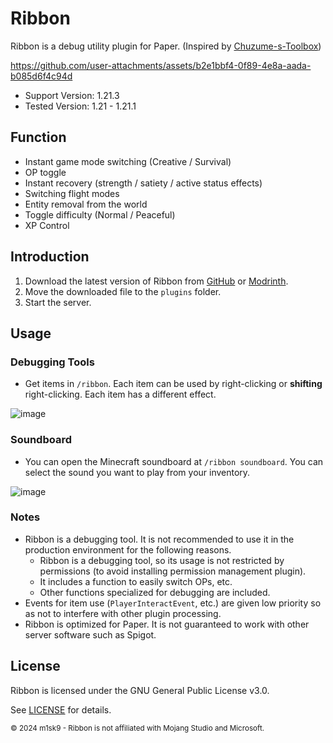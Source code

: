 # Ribbon

Ribbon is a debug utility plugin for Paper. (Inspired by [Chuzume-s-Toolbox](https://github.com/Chuzume/Chuzume-s-Toolbox))

https://github.com/user-attachments/assets/b2e1bbf4-0f89-4e8a-aada-b085d6f4c94d

- Support Version: 1.21.3
- Tested Version: 1.21 - 1.21.1

## Function

- Instant game mode switching (Creative / Survival)
- OP toggle
- Instant recovery (strength / satiety / active status effects)
- Switching flight modes
- Entity removal from the world
- Toggle difficulty (Normal / Peaceful)
- XP Control

## Introduction

1. Download the latest version of Ribbon from [GitHub](https://github.com/m1sk9/Ribbon/releases/latest) or [Modrinth](https://modrinth.com/project/ribbon).
2. Move the downloaded file to the `plugins` folder.
3. Start the server.

## Usage

### Debugging Tools

- Get items in `/ribbon`. Each item can be used by right-clicking or **shifting** right-clicking. Each item has a different effect.

![image](https://github.com/user-attachments/assets/7f8b4d6d-1df3-4288-a7b5-e42cef04d613)

### Soundboard

- You can open the Minecraft soundboard at `/ribbon soundboard`. You can select the sound you want to play from your inventory.

![image](https://github.com/user-attachments/assets/3a02037e-1f3d-49c4-8a4f-6cbc573af86a)

### Notes

- Ribbon is a debugging tool. It is not recommended to use it in the production environment for the following reasons.
    - Ribbon is a debugging tool, so its usage is not restricted by permissions (to avoid installing permission management plugin).
    - It includes a function to easily switch OPs, etc.
    - Other functions specialized for debugging are included.
- Events for item use (`PlayerInteractEvent`, etc.) are given low priority so as not to interfere with other plugin processing.
- Ribbon is optimized for Paper. It is not guaranteed to work with other server software such as Spigot.

## License

Ribbon is licensed under the GNU General Public License v3.0.

See [LICENSE](LICENSE) for details.

<sub>
  © 2024 m1sk9 - Ribbon is not affiliated with Mojang Studio and Microsoft.
</sub>
